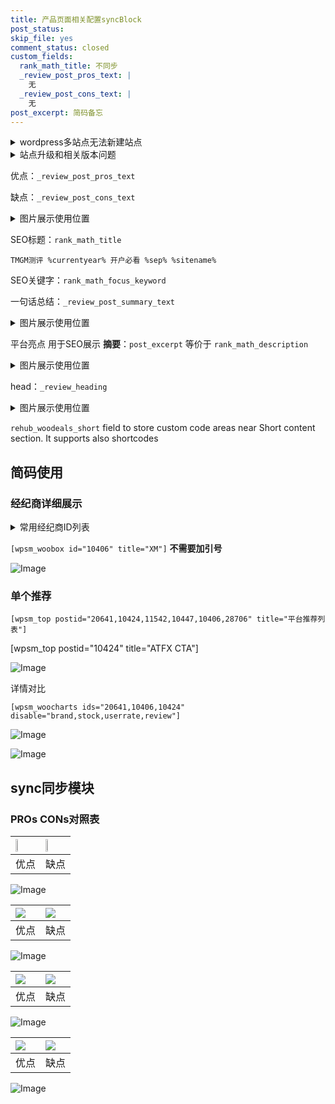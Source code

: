 ```yaml
---
title: 产品页面相关配置syncBlock
post_status: 
skip_file: yes
comment_status: closed
custom_fields:
  rank_math_title: 不同步
  _review_post_pros_text: |
    无
  _review_post_cons_text: |
    无
post_excerpt: 简码备忘
---
```

<details><summary>wordpress多站点无法新建站点</summary>

<li>和报错需要清理cookies一样的原因</li>
<li>wp-config.php里面<code>define( 'SUBDOMAIN_INSTALL', false );//子域名安装</code></li>
<li>新建子站点是用<code>define( 'SUBDOMAIN_INSTALL', true);//子域名安装</code> 完成以后，改成<code>false</code></li>
</details>

<details><summary>站点升级和相关版本问题</summary>

<p>wordpress：5.9.9
woocommerce：7.5.1
出现问题的地方：主题选项里面>><strong>Product layout >>compact style</strong></p>
<p>如何出现没有用过的字段 导致无法保存。先导出配置 然后进行修改，后面再次恢复即可。</p>
<p>出现部分字段无法显示时，需要返回默认布局后，对产品进行保存就好了。</p>
<p></p>
</details>

优点：`_review_post_pros_text`

缺点：`_review_post_cons_text`

<details><summary>图片展示使用位置</summary>

<img src="https://prod-files-secure.s3.us-west-2.amazonaws.com/39ed1227-6d7d-4570-be36-9ccd4a2c4241/f51d3d83-55d4-4bdf-9604-f37ec77ab556/Untitled.png?X-Amz-Algorithm=AWS4-HMAC-SHA256&X-Amz-Content-Sha256=UNSIGNED-PAYLOAD&X-Amz-Credential=ASIAZI2LB466233VLO7Q%2F20250301%2Fus-west-2%2Fs3%2Faws4_request&X-Amz-Date=20250301T225523Z&X-Amz-Expires=3600&X-Amz-Security-Token=IQoJb3JpZ2luX2VjEHQaCXVzLXdlc3QtMiJHMEUCIQD7dNkCXyXhbtTm217USHKRc4r6lhJdGGGeZ8TrzTEkhQIgAgZuwqspMQAW3YW0j4l5goSkBcI5tvFyggRAKKqhwzIqiAQIrf%2F%2F%2F%2F%2F%2F%2F%2F%2F%2FARAAGgw2Mzc0MjMxODM4MDUiDH9eQ8Jfa8V6nqJjJircAzRB47%2BWYPz1YrIh%2B08nZi5Iy4Fx3IjgNjSK5s0jQdBkcx9JzsrCipHuZJACAUVt%2F09FD7ipsHgtHjp3YARPm7NEKlz%2FZTROqX8isRuKuBrbprtLvirpRyWJK6wne00u0RlgLfjAWI4yKsRGQs6P9DnoX%2FCHAZHhUqm93uz9GIGflLaggg%2B56n6H7MSalP0tIVWBEwN2XTzHEgvjYgkVUABkXCfL3fDxwmxuWbeFM77WJPen%2FxSP9jIs6Wza%2BH4FShwL7z7M87vqroeHs947tmv1mWRpXCGXrFPJJE7gB4L5gl6Z20OFEcZiH6X5LPwHf6FeCxozcNKgTovdC4psHl4owPmfKc7AmqKb%2FaK4Mg9ykQNQtaCkjTvWpW5yqeoZK%2Faksa5OYR35mMWYvif7DvntyoMwXOjoQJ7jea%2FFks%2BdKf0ck7A%2BTAfwsLEZwuOP%2BDjJXvfxFSkrJfKbvddV%2BIh7yOo9k8sP3n8tcChL9R73%2FS%2B438KLDQdtOHMftL2RDyIrctSbepPtRFkOzFg3dDEYVqu8QLZ9yGeE3simWmEAEyJedXHGZ6PVoH5TmUQpFL2PBa6vIuLEwE2fzytul2rJ9v0mNDlw4mwb5iBZHO5CAjViwvCtu%2F0qLCQqMKHFjb4GOqUBFgRHAk9MdDglbAgEo9V2Bbb%2FNNNpLi1JKn6xsqud61ffys3%2BlXB7HQOAYhKZunWciClVSymBHro5CiJb%2Fs8i2aVcMV6bpk8Vp4X9KX0PLFQahlRzE9tPMb4l85om5H8ezucTPHH%2FjmP31%2BFPbtpamVw0fl%2Bb6OXfIybvmR3JveSMK8JYiIIQ9gqjfYD9ZYbCRmKhLf00aaqTkpgoaWxuGDiDqwtt&X-Amz-Signature=166f7b47f44a1617a6c5537a342d4a1d1f8c28e453c731816897cac88cb7aba3&X-Amz-SignedHeaders=host&x-id=GetObject" alt="Image">
</details>

SEO标题：`rank_math_title`

`TMGM测评 %currentyear% 开户必看 %sep% %sitename%`

SEO关键字：`rank_math_focus_keyword`

一句话总结：`_review_post_summary_text`

<details><summary>图片展示使用位置</summary>

<img src="https://prod-files-secure.s3.us-west-2.amazonaws.com/39ed1227-6d7d-4570-be36-9ccd4a2c4241/4b96a922-296c-4f4e-8630-d1c870cbce01/Untitled.png?X-Amz-Algorithm=AWS4-HMAC-SHA256&X-Amz-Content-Sha256=UNSIGNED-PAYLOAD&X-Amz-Credential=ASIAZI2LB466QRYKT7PH%2F20250301%2Fus-west-2%2Fs3%2Faws4_request&X-Amz-Date=20250301T225524Z&X-Amz-Expires=3600&X-Amz-Security-Token=IQoJb3JpZ2luX2VjEHQaCXVzLXdlc3QtMiJHMEUCIQC73O2IDj%2FJTWd9LyZhjJ0S8L8VGZUel%2FjLrlsOqADgbAIgJNrRuOdfDiHrcHyAuA4Nh5%2FH7%2BkMSmDEulROS%2BjmjPIqiAQIrf%2F%2F%2F%2F%2F%2F%2F%2F%2F%2FARAAGgw2Mzc0MjMxODM4MDUiDJjkEG2Cv%2FUaV9YyMircA3BJSDQD3UP6L4WHBlHxSeml9byB8tZ1Z7bKh3aeQZD%2Fp2Y6Bmss9NRdg31Usi1WnrNYLXekLEfIMTwMUtwRfZsp96yUBc%2BS0dlocNVUqa71O9iIA1hsj7UG3u2Pm2%2BUvrsyZvmAoHi60A6siSU2be3MIBE3ko3aL9%2Fw%2B5ekwads2ocfEycZwJbLz7CHy2Ap3RABDTKoQtj0dXrvs9TccOAFyi2TQ2%2Fr6zaCk%2BhTq%2Bm76Q%2Fy1NaiamEJdNpqDTvfO1iultxk%2FxBvbZwX2gqEIJedVHoytnnA9tgif%2FCdzTHN6YkxQv%2BdUKw1fafLFksqO3BMY981%2BpecMRxO2CTC2pr1CiLzo9BMzj9fQuzGMoQAz8zssjYuXp%2FqLfJSjwqFHLOD1De5piyMcn%2FeGxvQNYOg%2B9aVLynrkQEfqUK19MyEZNNIUt3MMhKMw4TpEAu8qMwmULGfmWiLe%2BDbRyNaDMIZKCvFK0FUugryJ7d%2B9hxRiJZXE4atBR6guRtdAL9VM0dPpkhzHpr1SYOhZ7oF0nz6xC3YV7aRFnWkef2zmzz05mhDSSPgYHNYNG5f3ftXLQZ8k0IFE9n9orWzkVB9wXFXlpo8gAeMl4ZrKYZREXNBDjxTE3gWhe8FjlDqMP%2FEjb4GOqUBS5MSOdzXOkJN8S9GefsDuEWG5T2geyIkFRXwHseQvZopu7JpqGAOyGpaNZjkgFRFKVCatH9mvJbF%2BgzelAk4DBp%2FZetEXfsSuUZu9YlqlXJezdGUROZMFVM9zY7Ktn6WsoGyZHsqzSyTzXnhF8xFLs2tszsSdL8Rv9AeYDcMFiHFO0jYDBPZ3aWHlys32vz5aDJQb8oHdN8MB2LPPM1bstXvBK83&X-Amz-Signature=35b98e49eb9b9f6ef43bd6096164330c89bf0ec82be11f3fcaea4f4e5ea1cec8&X-Amz-SignedHeaders=host&x-id=GetObject" alt="Image">
</details>

平台亮点 用于SEO展示 **摘要**：`post_excerpt`  等价于 `rank_math_description`

<details><summary>图片展示使用位置</summary>

<img src="https://prod-files-secure.s3.us-west-2.amazonaws.com/39ed1227-6d7d-4570-be36-9ccd4a2c4241/1ee11f63-b60a-4dfe-a7a7-d58ff23b5d88/Untitled.png?X-Amz-Algorithm=AWS4-HMAC-SHA256&X-Amz-Content-Sha256=UNSIGNED-PAYLOAD&X-Amz-Credential=ASIAZI2LB4662D2S7PME%2F20250301%2Fus-west-2%2Fs3%2Faws4_request&X-Amz-Date=20250301T225524Z&X-Amz-Expires=3600&X-Amz-Security-Token=IQoJb3JpZ2luX2VjEHQaCXVzLXdlc3QtMiJIMEYCIQDS9%2FHsQl%2B9znrrE2HodDPIyiig9BMQDN%2BuJcEe7ok5awIhAIfPsLlU4qc7%2BYEThdurFE62QOra7xeQ0%2FGLDAcbWEnkKogECK3%2F%2F%2F%2F%2F%2F%2F%2F%2F%2FwEQABoMNjM3NDIzMTgzODA1Igx3OyQlwpBb68RQ1Yoq3APNnTTqDLznk1qhbr%2BDHzJDavD1sJ28nwWCscO%2F%2FUtZZXSyuJ0YEY9BaJjuxVyEvOXOWRZNGK%2BddkjKYBBOvdzn2qR%2F7dAxWuIyuFPn2oLRArVmUU7rDY%2FsTB2HQkE8XtPFPIq2Q5E9AMCqMmUnznA61bNRD3Om2rn587tWGA%2FbXMeUezCgrYAl88l20gf9Ljs3pCg7iIHuXgy%2FQI2h%2FQQoWL1YleUB0wPej3S9D4Kfb%2Bg%2FXnd7bzNWLboK8HtigNXc6C88m7rLuwQm7ObcDHMC0LzmUS6GmcF9NEUWHapaXWBduIHjI8kqnuZvatMYTIlq7YIsSsRGNL7NBpj8ZIWZ0zj4VaPAcCqlcghE5czMiXaKTEtp%2Bti1LimayULDvLHuko6qqoWVYgnXOB99lYnFQKkde%2BFodnd1xbW8tIKio6xcmv5pL5tELEwwDp01D2O3gUiV1Y3luesa3MFU5068%2F0ZNiIii%2Fd9rTwXLU%2Fvlv5jiiWOOHD3qR3pd6bN3AgbUrTpeuV%2B%2FV5GMirtnTPp%2BBrxjkvTiOVrQqly0jzl4X7Z4e6oToQ4%2BqAAslJ%2B8yIDzZfhnJE8fCPaOzL7rFAip%2FU3rvF%2FdnK%2BvDzyIjiaiQLfeiBoKBTZRmJUTMzClxY2%2BBjqkAdgDu2YfJ8RUkL3AuvRu2TrSH47l%2BgrOC1tZ%2BpDO6ReSBl4XImzJFXPN5t4kzz4AR%2BDWS7JTgU9fQ06Q%2BsKC564eT3Y2LzwGZ75FOrjSgPNgl%2BjTaR292f1du5C8jhLWMypSRhlfq5pgltY6vmx%2FPUxPzWFnKijzLzZ4qMlLzS2O6k8lW1a5YARy2LNmyvfb5daSJjzbnYOBfF2pBsVlLb2TWgOP&X-Amz-Signature=cf96370ea0e464b1c42946511df97f69ee606b36ff6e01daee34418594fca503&X-Amz-SignedHeaders=host&x-id=GetObject" alt="Image">
<img src="https://prod-files-secure.s3.us-west-2.amazonaws.com/39ed1227-6d7d-4570-be36-9ccd4a2c4241/ad4118b5-78d8-4fbe-801e-3b29b5d99c01/Untitled.png?X-Amz-Algorithm=AWS4-HMAC-SHA256&X-Amz-Content-Sha256=UNSIGNED-PAYLOAD&X-Amz-Credential=ASIAZI2LB4662D2S7PME%2F20250301%2Fus-west-2%2Fs3%2Faws4_request&X-Amz-Date=20250301T225524Z&X-Amz-Expires=3600&X-Amz-Security-Token=IQoJb3JpZ2luX2VjEHQaCXVzLXdlc3QtMiJIMEYCIQDS9%2FHsQl%2B9znrrE2HodDPIyiig9BMQDN%2BuJcEe7ok5awIhAIfPsLlU4qc7%2BYEThdurFE62QOra7xeQ0%2FGLDAcbWEnkKogECK3%2F%2F%2F%2F%2F%2F%2F%2F%2F%2FwEQABoMNjM3NDIzMTgzODA1Igx3OyQlwpBb68RQ1Yoq3APNnTTqDLznk1qhbr%2BDHzJDavD1sJ28nwWCscO%2F%2FUtZZXSyuJ0YEY9BaJjuxVyEvOXOWRZNGK%2BddkjKYBBOvdzn2qR%2F7dAxWuIyuFPn2oLRArVmUU7rDY%2FsTB2HQkE8XtPFPIq2Q5E9AMCqMmUnznA61bNRD3Om2rn587tWGA%2FbXMeUezCgrYAl88l20gf9Ljs3pCg7iIHuXgy%2FQI2h%2FQQoWL1YleUB0wPej3S9D4Kfb%2Bg%2FXnd7bzNWLboK8HtigNXc6C88m7rLuwQm7ObcDHMC0LzmUS6GmcF9NEUWHapaXWBduIHjI8kqnuZvatMYTIlq7YIsSsRGNL7NBpj8ZIWZ0zj4VaPAcCqlcghE5czMiXaKTEtp%2Bti1LimayULDvLHuko6qqoWVYgnXOB99lYnFQKkde%2BFodnd1xbW8tIKio6xcmv5pL5tELEwwDp01D2O3gUiV1Y3luesa3MFU5068%2F0ZNiIii%2Fd9rTwXLU%2Fvlv5jiiWOOHD3qR3pd6bN3AgbUrTpeuV%2B%2FV5GMirtnTPp%2BBrxjkvTiOVrQqly0jzl4X7Z4e6oToQ4%2BqAAslJ%2B8yIDzZfhnJE8fCPaOzL7rFAip%2FU3rvF%2FdnK%2BvDzyIjiaiQLfeiBoKBTZRmJUTMzClxY2%2BBjqkAdgDu2YfJ8RUkL3AuvRu2TrSH47l%2BgrOC1tZ%2BpDO6ReSBl4XImzJFXPN5t4kzz4AR%2BDWS7JTgU9fQ06Q%2BsKC564eT3Y2LzwGZ75FOrjSgPNgl%2BjTaR292f1du5C8jhLWMypSRhlfq5pgltY6vmx%2FPUxPzWFnKijzLzZ4qMlLzS2O6k8lW1a5YARy2LNmyvfb5daSJjzbnYOBfF2pBsVlLb2TWgOP&X-Amz-Signature=7ccf345a2bb8cf135dec9e4ec1e64734ec951412083b4f1dc991c9732ded6294&X-Amz-SignedHeaders=host&x-id=GetObject" alt="Image">
<img src="https://prod-files-secure.s3.us-west-2.amazonaws.com/39ed1227-6d7d-4570-be36-9ccd4a2c4241/a38cf7c9-a79c-4b64-9e94-13589fe0758b/Untitled.png?X-Amz-Algorithm=AWS4-HMAC-SHA256&X-Amz-Content-Sha256=UNSIGNED-PAYLOAD&X-Amz-Credential=ASIAZI2LB4662D2S7PME%2F20250301%2Fus-west-2%2Fs3%2Faws4_request&X-Amz-Date=20250301T225524Z&X-Amz-Expires=3600&X-Amz-Security-Token=IQoJb3JpZ2luX2VjEHQaCXVzLXdlc3QtMiJIMEYCIQDS9%2FHsQl%2B9znrrE2HodDPIyiig9BMQDN%2BuJcEe7ok5awIhAIfPsLlU4qc7%2BYEThdurFE62QOra7xeQ0%2FGLDAcbWEnkKogECK3%2F%2F%2F%2F%2F%2F%2F%2F%2F%2FwEQABoMNjM3NDIzMTgzODA1Igx3OyQlwpBb68RQ1Yoq3APNnTTqDLznk1qhbr%2BDHzJDavD1sJ28nwWCscO%2F%2FUtZZXSyuJ0YEY9BaJjuxVyEvOXOWRZNGK%2BddkjKYBBOvdzn2qR%2F7dAxWuIyuFPn2oLRArVmUU7rDY%2FsTB2HQkE8XtPFPIq2Q5E9AMCqMmUnznA61bNRD3Om2rn587tWGA%2FbXMeUezCgrYAl88l20gf9Ljs3pCg7iIHuXgy%2FQI2h%2FQQoWL1YleUB0wPej3S9D4Kfb%2Bg%2FXnd7bzNWLboK8HtigNXc6C88m7rLuwQm7ObcDHMC0LzmUS6GmcF9NEUWHapaXWBduIHjI8kqnuZvatMYTIlq7YIsSsRGNL7NBpj8ZIWZ0zj4VaPAcCqlcghE5czMiXaKTEtp%2Bti1LimayULDvLHuko6qqoWVYgnXOB99lYnFQKkde%2BFodnd1xbW8tIKio6xcmv5pL5tELEwwDp01D2O3gUiV1Y3luesa3MFU5068%2F0ZNiIii%2Fd9rTwXLU%2Fvlv5jiiWOOHD3qR3pd6bN3AgbUrTpeuV%2B%2FV5GMirtnTPp%2BBrxjkvTiOVrQqly0jzl4X7Z4e6oToQ4%2BqAAslJ%2B8yIDzZfhnJE8fCPaOzL7rFAip%2FU3rvF%2FdnK%2BvDzyIjiaiQLfeiBoKBTZRmJUTMzClxY2%2BBjqkAdgDu2YfJ8RUkL3AuvRu2TrSH47l%2BgrOC1tZ%2BpDO6ReSBl4XImzJFXPN5t4kzz4AR%2BDWS7JTgU9fQ06Q%2BsKC564eT3Y2LzwGZ75FOrjSgPNgl%2BjTaR292f1du5C8jhLWMypSRhlfq5pgltY6vmx%2FPUxPzWFnKijzLzZ4qMlLzS2O6k8lW1a5YARy2LNmyvfb5daSJjzbnYOBfF2pBsVlLb2TWgOP&X-Amz-Signature=527f480316b80e70ee0a0baf6d530143a978716da4341b6a70b80f532b289f2f&X-Amz-SignedHeaders=host&x-id=GetObject" alt="Image">
<img src="https://prod-files-secure.s3.us-west-2.amazonaws.com/39ed1227-6d7d-4570-be36-9ccd4a2c4241/7da6fc1e-d2ac-42ae-8c75-cb5749aa18f6/Untitled.png?X-Amz-Algorithm=AWS4-HMAC-SHA256&X-Amz-Content-Sha256=UNSIGNED-PAYLOAD&X-Amz-Credential=ASIAZI2LB4662D2S7PME%2F20250301%2Fus-west-2%2Fs3%2Faws4_request&X-Amz-Date=20250301T225524Z&X-Amz-Expires=3600&X-Amz-Security-Token=IQoJb3JpZ2luX2VjEHQaCXVzLXdlc3QtMiJIMEYCIQDS9%2FHsQl%2B9znrrE2HodDPIyiig9BMQDN%2BuJcEe7ok5awIhAIfPsLlU4qc7%2BYEThdurFE62QOra7xeQ0%2FGLDAcbWEnkKogECK3%2F%2F%2F%2F%2F%2F%2F%2F%2F%2FwEQABoMNjM3NDIzMTgzODA1Igx3OyQlwpBb68RQ1Yoq3APNnTTqDLznk1qhbr%2BDHzJDavD1sJ28nwWCscO%2F%2FUtZZXSyuJ0YEY9BaJjuxVyEvOXOWRZNGK%2BddkjKYBBOvdzn2qR%2F7dAxWuIyuFPn2oLRArVmUU7rDY%2FsTB2HQkE8XtPFPIq2Q5E9AMCqMmUnznA61bNRD3Om2rn587tWGA%2FbXMeUezCgrYAl88l20gf9Ljs3pCg7iIHuXgy%2FQI2h%2FQQoWL1YleUB0wPej3S9D4Kfb%2Bg%2FXnd7bzNWLboK8HtigNXc6C88m7rLuwQm7ObcDHMC0LzmUS6GmcF9NEUWHapaXWBduIHjI8kqnuZvatMYTIlq7YIsSsRGNL7NBpj8ZIWZ0zj4VaPAcCqlcghE5czMiXaKTEtp%2Bti1LimayULDvLHuko6qqoWVYgnXOB99lYnFQKkde%2BFodnd1xbW8tIKio6xcmv5pL5tELEwwDp01D2O3gUiV1Y3luesa3MFU5068%2F0ZNiIii%2Fd9rTwXLU%2Fvlv5jiiWOOHD3qR3pd6bN3AgbUrTpeuV%2B%2FV5GMirtnTPp%2BBrxjkvTiOVrQqly0jzl4X7Z4e6oToQ4%2BqAAslJ%2B8yIDzZfhnJE8fCPaOzL7rFAip%2FU3rvF%2FdnK%2BvDzyIjiaiQLfeiBoKBTZRmJUTMzClxY2%2BBjqkAdgDu2YfJ8RUkL3AuvRu2TrSH47l%2BgrOC1tZ%2BpDO6ReSBl4XImzJFXPN5t4kzz4AR%2BDWS7JTgU9fQ06Q%2BsKC564eT3Y2LzwGZ75FOrjSgPNgl%2BjTaR292f1du5C8jhLWMypSRhlfq5pgltY6vmx%2FPUxPzWFnKijzLzZ4qMlLzS2O6k8lW1a5YARy2LNmyvfb5daSJjzbnYOBfF2pBsVlLb2TWgOP&X-Amz-Signature=820124bdc535960853d040036bb4ebb76a402f9cdacc1d0d8bf40dd85d05343b&X-Amz-SignedHeaders=host&x-id=GetObject" alt="Image">
<img src="https://prod-files-secure.s3.us-west-2.amazonaws.com/39ed1227-6d7d-4570-be36-9ccd4a2c4241/7e97f40a-eaee-47f5-b2f9-475f96808fa7/Untitled.png?X-Amz-Algorithm=AWS4-HMAC-SHA256&X-Amz-Content-Sha256=UNSIGNED-PAYLOAD&X-Amz-Credential=ASIAZI2LB4662D2S7PME%2F20250301%2Fus-west-2%2Fs3%2Faws4_request&X-Amz-Date=20250301T225524Z&X-Amz-Expires=3600&X-Amz-Security-Token=IQoJb3JpZ2luX2VjEHQaCXVzLXdlc3QtMiJIMEYCIQDS9%2FHsQl%2B9znrrE2HodDPIyiig9BMQDN%2BuJcEe7ok5awIhAIfPsLlU4qc7%2BYEThdurFE62QOra7xeQ0%2FGLDAcbWEnkKogECK3%2F%2F%2F%2F%2F%2F%2F%2F%2F%2FwEQABoMNjM3NDIzMTgzODA1Igx3OyQlwpBb68RQ1Yoq3APNnTTqDLznk1qhbr%2BDHzJDavD1sJ28nwWCscO%2F%2FUtZZXSyuJ0YEY9BaJjuxVyEvOXOWRZNGK%2BddkjKYBBOvdzn2qR%2F7dAxWuIyuFPn2oLRArVmUU7rDY%2FsTB2HQkE8XtPFPIq2Q5E9AMCqMmUnznA61bNRD3Om2rn587tWGA%2FbXMeUezCgrYAl88l20gf9Ljs3pCg7iIHuXgy%2FQI2h%2FQQoWL1YleUB0wPej3S9D4Kfb%2Bg%2FXnd7bzNWLboK8HtigNXc6C88m7rLuwQm7ObcDHMC0LzmUS6GmcF9NEUWHapaXWBduIHjI8kqnuZvatMYTIlq7YIsSsRGNL7NBpj8ZIWZ0zj4VaPAcCqlcghE5czMiXaKTEtp%2Bti1LimayULDvLHuko6qqoWVYgnXOB99lYnFQKkde%2BFodnd1xbW8tIKio6xcmv5pL5tELEwwDp01D2O3gUiV1Y3luesa3MFU5068%2F0ZNiIii%2Fd9rTwXLU%2Fvlv5jiiWOOHD3qR3pd6bN3AgbUrTpeuV%2B%2FV5GMirtnTPp%2BBrxjkvTiOVrQqly0jzl4X7Z4e6oToQ4%2BqAAslJ%2B8yIDzZfhnJE8fCPaOzL7rFAip%2FU3rvF%2FdnK%2BvDzyIjiaiQLfeiBoKBTZRmJUTMzClxY2%2BBjqkAdgDu2YfJ8RUkL3AuvRu2TrSH47l%2BgrOC1tZ%2BpDO6ReSBl4XImzJFXPN5t4kzz4AR%2BDWS7JTgU9fQ06Q%2BsKC564eT3Y2LzwGZ75FOrjSgPNgl%2BjTaR292f1du5C8jhLWMypSRhlfq5pgltY6vmx%2FPUxPzWFnKijzLzZ4qMlLzS2O6k8lW1a5YARy2LNmyvfb5daSJjzbnYOBfF2pBsVlLb2TWgOP&X-Amz-Signature=56a9007a1bf68dfec58ffcb854f48e8deb69a0114651e7d1c01d28d0b58399d2&X-Amz-SignedHeaders=host&x-id=GetObject" alt="Image">
</details>

head：`_review_heading`

<details><summary>图片展示使用位置</summary>

<img src="https://prod-files-secure.s3.us-west-2.amazonaws.com/39ed1227-6d7d-4570-be36-9ccd4a2c4241/3a4650ad-9887-415c-889a-edd51fa54f27/Untitled.png?X-Amz-Algorithm=AWS4-HMAC-SHA256&X-Amz-Content-Sha256=UNSIGNED-PAYLOAD&X-Amz-Credential=ASIAZI2LB46655C6LLUS%2F20250301%2Fus-west-2%2Fs3%2Faws4_request&X-Amz-Date=20250301T225524Z&X-Amz-Expires=3600&X-Amz-Security-Token=IQoJb3JpZ2luX2VjEHQaCXVzLXdlc3QtMiJIMEYCIQCE76aN298g4TKheeaw5Gv3CsIRTnHN76JohyRr%2FZ3eiAIhALHwbqbTX%2FrBahSz05nzeXr7DutAYmSqHxGos349hDkiKogECK3%2F%2F%2F%2F%2F%2F%2F%2F%2F%2FwEQABoMNjM3NDIzMTgzODA1IgyjzAtyqfOzU7ceid4q3AMdjdA2vlv4Sz0GNNJUr1xoRIW82wjAEMRPZNjmX%2BcMW1IEgtdN5XkltUUwbw5dMmO%2Bv11XJfZJOaAqr4efZF6i9%2Fy2SfI68ZFZkbZXQs0%2Bs3%2Fzx2LTHRDzaKWPDNZa%2BQVGek5WUiBc2F2SN%2BJDtR7g%2BDjcbuIyG5kpZOqaWlsqC7drQEs7U2mVBos8XaPdIElyotPLWQSEjh9HtOex74UbUU%2FOAaFLO168Og1%2Fo8QfhnELjQnEQciVz5ERDv15RuYIB1W4XWDfeBb4XUiu5vG4eoq35tIUXHvoY0r9nx%2Fc2y0cT7GovgJPu9qahxDdYr08xP5ND1EYwfJgx4cKXArnlKt2D0w%2Bu%2BpfYJHcbIkLDvbGGttMH3LS9SH%2By%2FQOzbWmDgTMvH32hAMs6laOPkDsASFqa1oBcdZQtSEm2qu9NMHVdLWTtGMgs4w33O7smrz8YJ34jrd6f76tA%2BIjbV%2B9IZvMvd1EHqhVzJKPHG6FMeVdj7FxVs7nEHLK037xOD22IIQ%2Bw4BeLng2Q31XWAffhIH5i55zwKdRe23fNbLCYAakoWUTVMqg7VBkdQl3HB%2BTi4GM5hNPdG7RGcHB8GN2xTmuqoHRbv3GEYeSx1HAMRBOvpQE1kCZp8Lr5zDrxI2%2BBjqkAbihnsJRUDR6mjs2OJV%2FkqJ%2FrYuKkLGX%2BPv2JMzluBVicNsgf5ooJxbDZUKeEzsr6xxfxGrOsEJRwNBWAjjRJjSpYiyP66eKSpZtt%2BrDYeItGjw970ZVdIhb75sXfowq3WRlW0Mmhi5GAo3tzLTxHH3z3fUzaaRkSCnfuj208h224OoV0YeOzm5jr8YWmmVG9GHQS7oTGkUKxTQg9n9HSlsxLc5F&X-Amz-Signature=50e73b76afe36d51921acc3e840c44f10faec8d6cd130751b0f391c40bf75edd&X-Amz-SignedHeaders=host&x-id=GetObject" alt="Image">
</details>

`rehub_woodeals_short`	field to store custom code areas near Short content section. It supports also shortcodes



## 简码使用

### 经纪商详细展示

<details><summary>常用经纪商ID列表</summary>

<pre><code class="php">嘉盛 ===> 20641  [wpsm_woobox id="20641" title="嘉盛"]
易信easymarkets ===> 11542  [wpsm_woobox id="11542" title="易信easymarkets"]
ATFX外汇 ===> 10424  [wpsm_woobox id="10424" title="ATFX"]
XM ===> 10406  [wpsm_woobox id="10406" title="XM"]
TMGM ===> 29622  [wpsm_woobox id="29622" title="TMGM"]
HYCM ===> 10447  [wpsm_woobox id="10447" title="HYCM"]
fpmarkets澳福外汇 ===> 20639  [wpsm_woobox id="20639" title="fpmarkets澳福外汇"]</code></pre>
</details>

`[wpsm_woobox id="10406" title="XM"]` **不需要加引号**

![Image](https://prod-files-secure.s3.us-west-2.amazonaws.com/39ed1227-6d7d-4570-be36-9ccd4a2c4241/4f898f9d-0fa7-4e43-acd3-ac6bc7be575a/Untitled.png?X-Amz-Algorithm=AWS4-HMAC-SHA256&X-Amz-Content-Sha256=UNSIGNED-PAYLOAD&X-Amz-Credential=ASIAZI2LB466UXZLRIDB%2F20250301%2Fus-west-2%2Fs3%2Faws4_request&X-Amz-Date=20250301T225520Z&X-Amz-Expires=3600&X-Amz-Security-Token=IQoJb3JpZ2luX2VjEHQaCXVzLXdlc3QtMiJHMEUCIQCx1viT%2FyrbI3uuF8S0cruBbCcIuzWoDlNfGRO18tNXSwIgEe6619qdYH8q8s03pjtPuogSp0bvlWOOToBvLfAjdMIqiAQIrf%2F%2F%2F%2F%2F%2F%2F%2F%2F%2FARAAGgw2Mzc0MjMxODM4MDUiDGk4NMXXyWTiiczRgyrcA%2FHjMFrwhdMOhWIRaL98UzaLxVuYyT%2FpEcvM%2B0vGwaqgHXYsvzRHVmCWajJZOpQPM3IV0SsX1XXx2zotd6GFwk1mZTTJO322MFWFM6eaw3TribTDnojEvEB5sw9VoxIhLjAPv92%2Bz%2B3ku26sqtTD0GgddEW969Mfr1AkDYBhbwqLhwzbSkXn0Fy7FQTJ1E3Y%2F0gWSplIN5g1ZzhT4kpNkFWBt0gUL%2B3wZmxSvTuGTEc2vQ9w7Q6iZgqLTyguUt98IUMm1jWGfoyRt2m%2BPmPCm%2FlyQkQ2RDRwvjeWJDJu7euE21wcjw4VBCcDWHZJY3nMDoh5FmFzn%2FK6ADbVsOftpWe9H9yZbs4iWQNHBX6dN8acQOgVCFiRobrA4fq3clUAHtvN4gu%2F5vwJi9viMVFRufxCjwEx%2Bj0FmgtHhuSgmppMzxtsmli9cuS2Ah2dIp09%2BPkUb2xCZEH5B3uLqIFGeBHKzU2kBD2Sil0e%2FJMsNoEUBM6psIJtPFRNnp1BrLRz3rNHolDFPhEOal6EaNouPkqLWxTUarI39VweIw6%2F3%2Fhpf3A8MR3I8p5d9y%2BQb2z3nhNWCD5ARvt9YMwTlkUcnWYNDZ8MXc4NXs%2FTSfCcObcKE70q8eVw8V5Y8C9QMIbFjb4GOqUBS4zRlumy693CRs5PEQ8oU9DpO2sKx3Kv%2FcdS60s0N9UFvoE7KRE1OXG6drqowyZdpjmpcLq0GvhbgwKwsbSYnYBgfs9hG7me66Gsbt8JcgxxrASxTD8WJOaC%2BHQ3NEkjy6YDYj1qaFmLZiZQ2I2BJeSiUXEIybjoOZuTd1wiYGeyQqq7byjgJEUhyBuBTUsdQj0CZMqodzCbkYncbL9BnegRkFBY&X-Amz-Signature=c25c102de44b34e711b04a9ea5e2e3d89d7fb6edaaede4b2f0206d5600b1275d&X-Amz-SignedHeaders=host&x-id=GetObject)

### 单个推荐
`[wpsm_top postid="20641,10424,11542,10447,10406,28706" title="平台推荐列表"]`

[wpsm_top postid="10424" title="ATFX CTA"]

![Image](https://prod-files-secure.s3.us-west-2.amazonaws.com/39ed1227-6d7d-4570-be36-9ccd4a2c4241/5ac620dc-51a8-48b6-b55d-91f47299193c/Untitled.png?X-Amz-Algorithm=AWS4-HMAC-SHA256&X-Amz-Content-Sha256=UNSIGNED-PAYLOAD&X-Amz-Credential=ASIAZI2LB466UXZLRIDB%2F20250301%2Fus-west-2%2Fs3%2Faws4_request&X-Amz-Date=20250301T225520Z&X-Amz-Expires=3600&X-Amz-Security-Token=IQoJb3JpZ2luX2VjEHQaCXVzLXdlc3QtMiJHMEUCIQCx1viT%2FyrbI3uuF8S0cruBbCcIuzWoDlNfGRO18tNXSwIgEe6619qdYH8q8s03pjtPuogSp0bvlWOOToBvLfAjdMIqiAQIrf%2F%2F%2F%2F%2F%2F%2F%2F%2F%2FARAAGgw2Mzc0MjMxODM4MDUiDGk4NMXXyWTiiczRgyrcA%2FHjMFrwhdMOhWIRaL98UzaLxVuYyT%2FpEcvM%2B0vGwaqgHXYsvzRHVmCWajJZOpQPM3IV0SsX1XXx2zotd6GFwk1mZTTJO322MFWFM6eaw3TribTDnojEvEB5sw9VoxIhLjAPv92%2Bz%2B3ku26sqtTD0GgddEW969Mfr1AkDYBhbwqLhwzbSkXn0Fy7FQTJ1E3Y%2F0gWSplIN5g1ZzhT4kpNkFWBt0gUL%2B3wZmxSvTuGTEc2vQ9w7Q6iZgqLTyguUt98IUMm1jWGfoyRt2m%2BPmPCm%2FlyQkQ2RDRwvjeWJDJu7euE21wcjw4VBCcDWHZJY3nMDoh5FmFzn%2FK6ADbVsOftpWe9H9yZbs4iWQNHBX6dN8acQOgVCFiRobrA4fq3clUAHtvN4gu%2F5vwJi9viMVFRufxCjwEx%2Bj0FmgtHhuSgmppMzxtsmli9cuS2Ah2dIp09%2BPkUb2xCZEH5B3uLqIFGeBHKzU2kBD2Sil0e%2FJMsNoEUBM6psIJtPFRNnp1BrLRz3rNHolDFPhEOal6EaNouPkqLWxTUarI39VweIw6%2F3%2Fhpf3A8MR3I8p5d9y%2BQb2z3nhNWCD5ARvt9YMwTlkUcnWYNDZ8MXc4NXs%2FTSfCcObcKE70q8eVw8V5Y8C9QMIbFjb4GOqUBS4zRlumy693CRs5PEQ8oU9DpO2sKx3Kv%2FcdS60s0N9UFvoE7KRE1OXG6drqowyZdpjmpcLq0GvhbgwKwsbSYnYBgfs9hG7me66Gsbt8JcgxxrASxTD8WJOaC%2BHQ3NEkjy6YDYj1qaFmLZiZQ2I2BJeSiUXEIybjoOZuTd1wiYGeyQqq7byjgJEUhyBuBTUsdQj0CZMqodzCbkYncbL9BnegRkFBY&X-Amz-Signature=7d6ce5f67fc7d87dc3d9d5b50f100f1552e4cff8c4d1d0f85055b92557b0e830&X-Amz-SignedHeaders=host&x-id=GetObject)

详情对比

`[wpsm_woocharts ids="20641,10406,10424" disable="brand,stock,userrate,review"]`

![Image](https://prod-files-secure.s3.us-west-2.amazonaws.com/39ed1227-6d7d-4570-be36-9ccd4a2c4241/bf3ba45f-b9f3-4295-8aef-b4a495fd25f4/Untitled.png?X-Amz-Algorithm=AWS4-HMAC-SHA256&X-Amz-Content-Sha256=UNSIGNED-PAYLOAD&X-Amz-Credential=ASIAZI2LB466UXZLRIDB%2F20250301%2Fus-west-2%2Fs3%2Faws4_request&X-Amz-Date=20250301T225520Z&X-Amz-Expires=3600&X-Amz-Security-Token=IQoJb3JpZ2luX2VjEHQaCXVzLXdlc3QtMiJHMEUCIQCx1viT%2FyrbI3uuF8S0cruBbCcIuzWoDlNfGRO18tNXSwIgEe6619qdYH8q8s03pjtPuogSp0bvlWOOToBvLfAjdMIqiAQIrf%2F%2F%2F%2F%2F%2F%2F%2F%2F%2FARAAGgw2Mzc0MjMxODM4MDUiDGk4NMXXyWTiiczRgyrcA%2FHjMFrwhdMOhWIRaL98UzaLxVuYyT%2FpEcvM%2B0vGwaqgHXYsvzRHVmCWajJZOpQPM3IV0SsX1XXx2zotd6GFwk1mZTTJO322MFWFM6eaw3TribTDnojEvEB5sw9VoxIhLjAPv92%2Bz%2B3ku26sqtTD0GgddEW969Mfr1AkDYBhbwqLhwzbSkXn0Fy7FQTJ1E3Y%2F0gWSplIN5g1ZzhT4kpNkFWBt0gUL%2B3wZmxSvTuGTEc2vQ9w7Q6iZgqLTyguUt98IUMm1jWGfoyRt2m%2BPmPCm%2FlyQkQ2RDRwvjeWJDJu7euE21wcjw4VBCcDWHZJY3nMDoh5FmFzn%2FK6ADbVsOftpWe9H9yZbs4iWQNHBX6dN8acQOgVCFiRobrA4fq3clUAHtvN4gu%2F5vwJi9viMVFRufxCjwEx%2Bj0FmgtHhuSgmppMzxtsmli9cuS2Ah2dIp09%2BPkUb2xCZEH5B3uLqIFGeBHKzU2kBD2Sil0e%2FJMsNoEUBM6psIJtPFRNnp1BrLRz3rNHolDFPhEOal6EaNouPkqLWxTUarI39VweIw6%2F3%2Fhpf3A8MR3I8p5d9y%2BQb2z3nhNWCD5ARvt9YMwTlkUcnWYNDZ8MXc4NXs%2FTSfCcObcKE70q8eVw8V5Y8C9QMIbFjb4GOqUBS4zRlumy693CRs5PEQ8oU9DpO2sKx3Kv%2FcdS60s0N9UFvoE7KRE1OXG6drqowyZdpjmpcLq0GvhbgwKwsbSYnYBgfs9hG7me66Gsbt8JcgxxrASxTD8WJOaC%2BHQ3NEkjy6YDYj1qaFmLZiZQ2I2BJeSiUXEIybjoOZuTd1wiYGeyQqq7byjgJEUhyBuBTUsdQj0CZMqodzCbkYncbL9BnegRkFBY&X-Amz-Signature=501e6c55d7936f46078831538f3d0f8d1551e1d1b11a26efe2d1f56ec170d5bd&X-Amz-SignedHeaders=host&x-id=GetObject)

![Image](https://prod-files-secure.s3.us-west-2.amazonaws.com/39ed1227-6d7d-4570-be36-9ccd4a2c4241/30bc56ef-f383-4b48-9768-2ebc9e436ec0/Untitled.png?X-Amz-Algorithm=AWS4-HMAC-SHA256&X-Amz-Content-Sha256=UNSIGNED-PAYLOAD&X-Amz-Credential=ASIAZI2LB466UXZLRIDB%2F20250301%2Fus-west-2%2Fs3%2Faws4_request&X-Amz-Date=20250301T225520Z&X-Amz-Expires=3600&X-Amz-Security-Token=IQoJb3JpZ2luX2VjEHQaCXVzLXdlc3QtMiJHMEUCIQCx1viT%2FyrbI3uuF8S0cruBbCcIuzWoDlNfGRO18tNXSwIgEe6619qdYH8q8s03pjtPuogSp0bvlWOOToBvLfAjdMIqiAQIrf%2F%2F%2F%2F%2F%2F%2F%2F%2F%2FARAAGgw2Mzc0MjMxODM4MDUiDGk4NMXXyWTiiczRgyrcA%2FHjMFrwhdMOhWIRaL98UzaLxVuYyT%2FpEcvM%2B0vGwaqgHXYsvzRHVmCWajJZOpQPM3IV0SsX1XXx2zotd6GFwk1mZTTJO322MFWFM6eaw3TribTDnojEvEB5sw9VoxIhLjAPv92%2Bz%2B3ku26sqtTD0GgddEW969Mfr1AkDYBhbwqLhwzbSkXn0Fy7FQTJ1E3Y%2F0gWSplIN5g1ZzhT4kpNkFWBt0gUL%2B3wZmxSvTuGTEc2vQ9w7Q6iZgqLTyguUt98IUMm1jWGfoyRt2m%2BPmPCm%2FlyQkQ2RDRwvjeWJDJu7euE21wcjw4VBCcDWHZJY3nMDoh5FmFzn%2FK6ADbVsOftpWe9H9yZbs4iWQNHBX6dN8acQOgVCFiRobrA4fq3clUAHtvN4gu%2F5vwJi9viMVFRufxCjwEx%2Bj0FmgtHhuSgmppMzxtsmli9cuS2Ah2dIp09%2BPkUb2xCZEH5B3uLqIFGeBHKzU2kBD2Sil0e%2FJMsNoEUBM6psIJtPFRNnp1BrLRz3rNHolDFPhEOal6EaNouPkqLWxTUarI39VweIw6%2F3%2Fhpf3A8MR3I8p5d9y%2BQb2z3nhNWCD5ARvt9YMwTlkUcnWYNDZ8MXc4NXs%2FTSfCcObcKE70q8eVw8V5Y8C9QMIbFjb4GOqUBS4zRlumy693CRs5PEQ8oU9DpO2sKx3Kv%2FcdS60s0N9UFvoE7KRE1OXG6drqowyZdpjmpcLq0GvhbgwKwsbSYnYBgfs9hG7me66Gsbt8JcgxxrASxTD8WJOaC%2BHQ3NEkjy6YDYj1qaFmLZiZQ2I2BJeSiUXEIybjoOZuTd1wiYGeyQqq7byjgJEUhyBuBTUsdQj0CZMqodzCbkYncbL9BnegRkFBY&X-Amz-Signature=fbd069df244a35e70ed5839401485095eb7b407284bf50366e2b12d5cd51d525&X-Amz-SignedHeaders=host&x-id=GetObject)

## sync同步模块

### PROs CONs对照表

| <img src="https://cdn.ifttt.fun/gh/jarlin8/OSS@main/icons/customize/pros.svg" height="auto" width="37.3%"> | <img src="https://cdn.ifttt.fun/gh/jarlin8/OSS@main/icons/customize/cons.svg" height="auto" width="28.8%"> |
| :--- | :--- |
| 优点 | 缺点 |

![Image](https://prod-files-secure.s3.us-west-2.amazonaws.com/39ed1227-6d7d-4570-be36-9ccd4a2c4241/8742b755-dfb5-4004-9a5f-d6e561664bd8/Untitled.png?X-Amz-Algorithm=AWS4-HMAC-SHA256&X-Amz-Content-Sha256=UNSIGNED-PAYLOAD&X-Amz-Credential=ASIAZI2LB466UXZLRIDB%2F20250301%2Fus-west-2%2Fs3%2Faws4_request&X-Amz-Date=20250301T225520Z&X-Amz-Expires=3600&X-Amz-Security-Token=IQoJb3JpZ2luX2VjEHQaCXVzLXdlc3QtMiJHMEUCIQCx1viT%2FyrbI3uuF8S0cruBbCcIuzWoDlNfGRO18tNXSwIgEe6619qdYH8q8s03pjtPuogSp0bvlWOOToBvLfAjdMIqiAQIrf%2F%2F%2F%2F%2F%2F%2F%2F%2F%2FARAAGgw2Mzc0MjMxODM4MDUiDGk4NMXXyWTiiczRgyrcA%2FHjMFrwhdMOhWIRaL98UzaLxVuYyT%2FpEcvM%2B0vGwaqgHXYsvzRHVmCWajJZOpQPM3IV0SsX1XXx2zotd6GFwk1mZTTJO322MFWFM6eaw3TribTDnojEvEB5sw9VoxIhLjAPv92%2Bz%2B3ku26sqtTD0GgddEW969Mfr1AkDYBhbwqLhwzbSkXn0Fy7FQTJ1E3Y%2F0gWSplIN5g1ZzhT4kpNkFWBt0gUL%2B3wZmxSvTuGTEc2vQ9w7Q6iZgqLTyguUt98IUMm1jWGfoyRt2m%2BPmPCm%2FlyQkQ2RDRwvjeWJDJu7euE21wcjw4VBCcDWHZJY3nMDoh5FmFzn%2FK6ADbVsOftpWe9H9yZbs4iWQNHBX6dN8acQOgVCFiRobrA4fq3clUAHtvN4gu%2F5vwJi9viMVFRufxCjwEx%2Bj0FmgtHhuSgmppMzxtsmli9cuS2Ah2dIp09%2BPkUb2xCZEH5B3uLqIFGeBHKzU2kBD2Sil0e%2FJMsNoEUBM6psIJtPFRNnp1BrLRz3rNHolDFPhEOal6EaNouPkqLWxTUarI39VweIw6%2F3%2Fhpf3A8MR3I8p5d9y%2BQb2z3nhNWCD5ARvt9YMwTlkUcnWYNDZ8MXc4NXs%2FTSfCcObcKE70q8eVw8V5Y8C9QMIbFjb4GOqUBS4zRlumy693CRs5PEQ8oU9DpO2sKx3Kv%2FcdS60s0N9UFvoE7KRE1OXG6drqowyZdpjmpcLq0GvhbgwKwsbSYnYBgfs9hG7me66Gsbt8JcgxxrASxTD8WJOaC%2BHQ3NEkjy6YDYj1qaFmLZiZQ2I2BJeSiUXEIybjoOZuTd1wiYGeyQqq7byjgJEUhyBuBTUsdQj0CZMqodzCbkYncbL9BnegRkFBY&X-Amz-Signature=358d52c116bb2ad851914270c2339a8a3945b0b542c6ec75dac5bce3078051ff&X-Amz-SignedHeaders=host&x-id=GetObject)

| <img src="https://cdn.ifttt.fun/gh/jarlin8/OSS@main/icons/customize/pros1.svg" height="auto"> | <img src="https://cdn.ifttt.fun/gh/jarlin8/OSS@main/icons/customize/cons1.svg" height="auto"> |
| :--- | :--- |
| 优点 | 缺点 |

![Image](https://prod-files-secure.s3.us-west-2.amazonaws.com/39ed1227-6d7d-4570-be36-9ccd4a2c4241/806358f8-c9c4-4e17-bb35-c6c76a5397a5/Untitled.png?X-Amz-Algorithm=AWS4-HMAC-SHA256&X-Amz-Content-Sha256=UNSIGNED-PAYLOAD&X-Amz-Credential=ASIAZI2LB466UXZLRIDB%2F20250301%2Fus-west-2%2Fs3%2Faws4_request&X-Amz-Date=20250301T225520Z&X-Amz-Expires=3600&X-Amz-Security-Token=IQoJb3JpZ2luX2VjEHQaCXVzLXdlc3QtMiJHMEUCIQCx1viT%2FyrbI3uuF8S0cruBbCcIuzWoDlNfGRO18tNXSwIgEe6619qdYH8q8s03pjtPuogSp0bvlWOOToBvLfAjdMIqiAQIrf%2F%2F%2F%2F%2F%2F%2F%2F%2F%2FARAAGgw2Mzc0MjMxODM4MDUiDGk4NMXXyWTiiczRgyrcA%2FHjMFrwhdMOhWIRaL98UzaLxVuYyT%2FpEcvM%2B0vGwaqgHXYsvzRHVmCWajJZOpQPM3IV0SsX1XXx2zotd6GFwk1mZTTJO322MFWFM6eaw3TribTDnojEvEB5sw9VoxIhLjAPv92%2Bz%2B3ku26sqtTD0GgddEW969Mfr1AkDYBhbwqLhwzbSkXn0Fy7FQTJ1E3Y%2F0gWSplIN5g1ZzhT4kpNkFWBt0gUL%2B3wZmxSvTuGTEc2vQ9w7Q6iZgqLTyguUt98IUMm1jWGfoyRt2m%2BPmPCm%2FlyQkQ2RDRwvjeWJDJu7euE21wcjw4VBCcDWHZJY3nMDoh5FmFzn%2FK6ADbVsOftpWe9H9yZbs4iWQNHBX6dN8acQOgVCFiRobrA4fq3clUAHtvN4gu%2F5vwJi9viMVFRufxCjwEx%2Bj0FmgtHhuSgmppMzxtsmli9cuS2Ah2dIp09%2BPkUb2xCZEH5B3uLqIFGeBHKzU2kBD2Sil0e%2FJMsNoEUBM6psIJtPFRNnp1BrLRz3rNHolDFPhEOal6EaNouPkqLWxTUarI39VweIw6%2F3%2Fhpf3A8MR3I8p5d9y%2BQb2z3nhNWCD5ARvt9YMwTlkUcnWYNDZ8MXc4NXs%2FTSfCcObcKE70q8eVw8V5Y8C9QMIbFjb4GOqUBS4zRlumy693CRs5PEQ8oU9DpO2sKx3Kv%2FcdS60s0N9UFvoE7KRE1OXG6drqowyZdpjmpcLq0GvhbgwKwsbSYnYBgfs9hG7me66Gsbt8JcgxxrASxTD8WJOaC%2BHQ3NEkjy6YDYj1qaFmLZiZQ2I2BJeSiUXEIybjoOZuTd1wiYGeyQqq7byjgJEUhyBuBTUsdQj0CZMqodzCbkYncbL9BnegRkFBY&X-Amz-Signature=baa7645513f0eac844cd18edb7ac07e07a8aefbd99315af0cdc7dfb4c2100316&X-Amz-SignedHeaders=host&x-id=GetObject)

| <img src="https://cdn.ifttt.fun/gh/jarlin8/OSS@main/icons/customize/pros2.svg" height="auto"> | <img src="https://cdn.ifttt.fun/gh/jarlin8/OSS@main/icons/customize/cons2.svg" height="auto"> |
| :--- | :--- |
| 优点 | 缺点 |

![Image](https://prod-files-secure.s3.us-west-2.amazonaws.com/39ed1227-6d7d-4570-be36-9ccd4a2c4241/a9245ec9-70dd-4005-b534-0d54315fc5f3/Untitled.png?X-Amz-Algorithm=AWS4-HMAC-SHA256&X-Amz-Content-Sha256=UNSIGNED-PAYLOAD&X-Amz-Credential=ASIAZI2LB466UXZLRIDB%2F20250301%2Fus-west-2%2Fs3%2Faws4_request&X-Amz-Date=20250301T225520Z&X-Amz-Expires=3600&X-Amz-Security-Token=IQoJb3JpZ2luX2VjEHQaCXVzLXdlc3QtMiJHMEUCIQCx1viT%2FyrbI3uuF8S0cruBbCcIuzWoDlNfGRO18tNXSwIgEe6619qdYH8q8s03pjtPuogSp0bvlWOOToBvLfAjdMIqiAQIrf%2F%2F%2F%2F%2F%2F%2F%2F%2F%2FARAAGgw2Mzc0MjMxODM4MDUiDGk4NMXXyWTiiczRgyrcA%2FHjMFrwhdMOhWIRaL98UzaLxVuYyT%2FpEcvM%2B0vGwaqgHXYsvzRHVmCWajJZOpQPM3IV0SsX1XXx2zotd6GFwk1mZTTJO322MFWFM6eaw3TribTDnojEvEB5sw9VoxIhLjAPv92%2Bz%2B3ku26sqtTD0GgddEW969Mfr1AkDYBhbwqLhwzbSkXn0Fy7FQTJ1E3Y%2F0gWSplIN5g1ZzhT4kpNkFWBt0gUL%2B3wZmxSvTuGTEc2vQ9w7Q6iZgqLTyguUt98IUMm1jWGfoyRt2m%2BPmPCm%2FlyQkQ2RDRwvjeWJDJu7euE21wcjw4VBCcDWHZJY3nMDoh5FmFzn%2FK6ADbVsOftpWe9H9yZbs4iWQNHBX6dN8acQOgVCFiRobrA4fq3clUAHtvN4gu%2F5vwJi9viMVFRufxCjwEx%2Bj0FmgtHhuSgmppMzxtsmli9cuS2Ah2dIp09%2BPkUb2xCZEH5B3uLqIFGeBHKzU2kBD2Sil0e%2FJMsNoEUBM6psIJtPFRNnp1BrLRz3rNHolDFPhEOal6EaNouPkqLWxTUarI39VweIw6%2F3%2Fhpf3A8MR3I8p5d9y%2BQb2z3nhNWCD5ARvt9YMwTlkUcnWYNDZ8MXc4NXs%2FTSfCcObcKE70q8eVw8V5Y8C9QMIbFjb4GOqUBS4zRlumy693CRs5PEQ8oU9DpO2sKx3Kv%2FcdS60s0N9UFvoE7KRE1OXG6drqowyZdpjmpcLq0GvhbgwKwsbSYnYBgfs9hG7me66Gsbt8JcgxxrASxTD8WJOaC%2BHQ3NEkjy6YDYj1qaFmLZiZQ2I2BJeSiUXEIybjoOZuTd1wiYGeyQqq7byjgJEUhyBuBTUsdQj0CZMqodzCbkYncbL9BnegRkFBY&X-Amz-Signature=f4567a5488379913a4e796abaeeac8f95474b1d2f7f964beccd11200148e8971&X-Amz-SignedHeaders=host&x-id=GetObject)

| <img src="https://cdn.ifttt.fun/gh/jarlin8/OSS@main/icons/customize/pros3.svg" height="auto"> | <img src="https://cdn.ifttt.fun/gh/jarlin8/OSS@main/icons/customize/cons3.svg" height="auto"> |
| :--- | :--- |
| 优点 | 缺点 |

![Image](https://prod-files-secure.s3.us-west-2.amazonaws.com/39ed1227-6d7d-4570-be36-9ccd4a2c4241/e1e580a2-2e5c-4780-9ff4-19c318fc2284/Untitled.png?X-Amz-Algorithm=AWS4-HMAC-SHA256&X-Amz-Content-Sha256=UNSIGNED-PAYLOAD&X-Amz-Credential=ASIAZI2LB466UXZLRIDB%2F20250301%2Fus-west-2%2Fs3%2Faws4_request&X-Amz-Date=20250301T225520Z&X-Amz-Expires=3600&X-Amz-Security-Token=IQoJb3JpZ2luX2VjEHQaCXVzLXdlc3QtMiJHMEUCIQCx1viT%2FyrbI3uuF8S0cruBbCcIuzWoDlNfGRO18tNXSwIgEe6619qdYH8q8s03pjtPuogSp0bvlWOOToBvLfAjdMIqiAQIrf%2F%2F%2F%2F%2F%2F%2F%2F%2F%2FARAAGgw2Mzc0MjMxODM4MDUiDGk4NMXXyWTiiczRgyrcA%2FHjMFrwhdMOhWIRaL98UzaLxVuYyT%2FpEcvM%2B0vGwaqgHXYsvzRHVmCWajJZOpQPM3IV0SsX1XXx2zotd6GFwk1mZTTJO322MFWFM6eaw3TribTDnojEvEB5sw9VoxIhLjAPv92%2Bz%2B3ku26sqtTD0GgddEW969Mfr1AkDYBhbwqLhwzbSkXn0Fy7FQTJ1E3Y%2F0gWSplIN5g1ZzhT4kpNkFWBt0gUL%2B3wZmxSvTuGTEc2vQ9w7Q6iZgqLTyguUt98IUMm1jWGfoyRt2m%2BPmPCm%2FlyQkQ2RDRwvjeWJDJu7euE21wcjw4VBCcDWHZJY3nMDoh5FmFzn%2FK6ADbVsOftpWe9H9yZbs4iWQNHBX6dN8acQOgVCFiRobrA4fq3clUAHtvN4gu%2F5vwJi9viMVFRufxCjwEx%2Bj0FmgtHhuSgmppMzxtsmli9cuS2Ah2dIp09%2BPkUb2xCZEH5B3uLqIFGeBHKzU2kBD2Sil0e%2FJMsNoEUBM6psIJtPFRNnp1BrLRz3rNHolDFPhEOal6EaNouPkqLWxTUarI39VweIw6%2F3%2Fhpf3A8MR3I8p5d9y%2BQb2z3nhNWCD5ARvt9YMwTlkUcnWYNDZ8MXc4NXs%2FTSfCcObcKE70q8eVw8V5Y8C9QMIbFjb4GOqUBS4zRlumy693CRs5PEQ8oU9DpO2sKx3Kv%2FcdS60s0N9UFvoE7KRE1OXG6drqowyZdpjmpcLq0GvhbgwKwsbSYnYBgfs9hG7me66Gsbt8JcgxxrASxTD8WJOaC%2BHQ3NEkjy6YDYj1qaFmLZiZQ2I2BJeSiUXEIybjoOZuTd1wiYGeyQqq7byjgJEUhyBuBTUsdQj0CZMqodzCbkYncbL9BnegRkFBY&X-Amz-Signature=0ffc9f8b8051a6b5a530dcb8300dbf25c1060f819a19f623ecf01edbbeb4ea9b&X-Amz-SignedHeaders=host&x-id=GetObject)